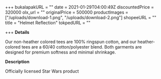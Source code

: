 +++
bukalapakURL = ""
date = 2021-01-29T04:00:49Z
discountedPrice = 320000
olx_url = ""
originalPrice = 500000
productImages = ["/uploads/download-1.png", "/uploads/download-2.png"]
shopeeURL = ""
title = "Helmet Reflection"
tokpedURL = ""

+++
**Details**

Our non-heather colored tees are 100% ringspun cotton, and our heather-colored tees are a 60/40 cotton/polyester blend. Both garments are designed for premium softness and minimal shrinkage.

**Description**

Officially licensed Star Wars product